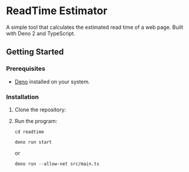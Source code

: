 # **ReadTime Estimator**

A simple tool that calculates the estimated read time of a web page. Built with Deno 2 and TypeScript.

## **Getting Started**

### **Prerequisites**
- [Deno](https://deno.com/) installed on your system.

### **Installation**
1. Clone the repository:

2. Run the program:
    ```
    cd readtime
    ```
    ```
    deno run start
    ```
    or
    ```
    deno run --allow-net src/main.ts
    ```
